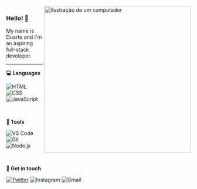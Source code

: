 <img src="https://raw.githubusercontent.com/MicaelliMedeiros/micaellimedeiros/master/image/computer-illustration.png" alt="ilustração de um computador" min-width="400px" max-width="400px" width="400px" align="right">

<h3>Hello! 👋</h3>
<p align="left"> 
  My name is Duarte and I'm an aspiring full-stack developer.<br>
</p>

<hr>

<p align="left">
  <b>💻 Languages</b>
</p>

<p align="left">
  <img alt="HTML" src="https://img.shields.io/badge/HTML-FF5733?style=flat-square&labelColor=FF5733&logo=html5&logoColor=white">
  <img alt="CSS" src="https://img.shields.io/badge/CSS-2962ff?style=flat-square&labelColor=2962ff&logo=css3&logoColor=white">
  <img alt="JavaScript" src="https://img.shields.io/badge/JavaScript-f7df1e?style=flat-square&labelColor=f7df1e&logo=javascript&logoColor=black">
  </p><br>

<p align="left">
  <b>💼 Tools</b>
</p>

<p align="left">
  <img alt="VS Code" src="https://img.shields.io/badge/VS%20Code-337ab7?style=flat-square&labelColor=337ab7&logo=visualstudiocode&logoColor=white">
  <img alt="Git" src="https://img.shields.io/badge/Git-f14e32?style=flat-square&labelColor=f14e32&logo=git&logoColor=white">
  <img alt="Node.js" src="https://img.shields.io/badge/Node.js-6ca75e?style=flat-square&labelColor=6ca75e&logo=node.js&logoColor=black">
</p><br>

<p align="left">
  <b>💬 Get in touch</b>
</p>

<p align="left">
  <a href="#" title="Gmail">
  <img src="https://img.shields.io/badge/Twitter (X)-black?style=flat-square&labelColor=black&logo=x&logoColor=white&link=https://twitter.com/duartengsilva" alt="Twitter"/></a>
  <img src="https://img.shields.io/badge/Instagram-DF0174?style=flat-square&labelColor=DF0174&logo=instagram&logoColor=white&link=https://instagram.com/duartesilva.ig" alt="Instagram"/></a>
  <img src="https://img.shields.io/badge/Gmail-FF0000?style=flat-square&labelColor=FF0000&logo=gmail&logoColor=white&link=mail:heyduartesilva@gmail.com" alt="Gmail"/></a>
  <!-- <a href="#" title="LinkedIn">
  <img src="https://img.shields.io/badge/-Linkedin-0e76a8?style=flat-square&logo=Linkedin&logoColor=white&link=LINK-DO-SEU-LINKEDIN" alt="LinkedIn"/></a>
  <a href="#" title="WhatsApp"> -->
  <!-- <img src="https://img.shields.io/badge/-WhatsApp-25d366?style=flat-square&labelColor=25d366&logo=whatsapp&logoColor=white&link=API-DO-SEU-WHATSAPP" alt="WhatsApp"/></a>
  <a href="#" title="Facebook"> -->
  <!-- <img src="https://img.shields.io/badge/-Facebook-3b5998?style=flat-square&labelColor=3b5998&logo=facebook&logoColor=white&link=LINK-DO-SEU-FACEBOOK" alt="Facebook"/></a>
  <a href="#" title="Instagram"> -->
</p>
